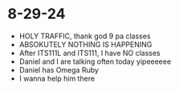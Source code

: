# 8-29-24

- HOLY TRAFFIC, thank god 9 pa classes
- ABSOKUTELY NOTHING IS HAPPENING
- After ITS111L and ITS111, I have NO classes
- Daniel and I are talking often today yipeeeeee
- Daniel has Omega Ruby
- I wanna help him there